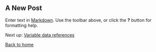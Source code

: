 ## A New Post

Enter text in [Markdown](http://daringfireball.net/projects/markdown/). Use the toolbar above, or click the **?** button for formatting help.

Next up: [Variable data references](https://github.com/oneworldmarket/idibu-v3-api/blob/master/stuff/iFrame%20integration/Variable%20data%20references.md)

[Back to home](https://github.com/oneworldmarket/idibu-v3-api/blob/master/stuff/iFrame%20integration/README.md)